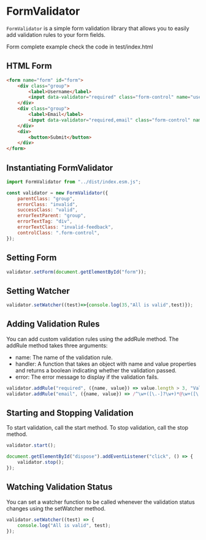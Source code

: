 # FormValidator

`FormValidator` is a simple form validation library that allows you to easily add validation rules to your form fields.

Form complete example check the code in test/index.html

## HTML Form

```html
<form name="form" id="form">
    <div class="group">
        <label>Username</label>
        <input data-validator="required" class="form-control" name="username" id="username" placeholder="username"/>
    </div>
    <div class="group">
        <label>Email</label>
        <input data-validator="required,email" class="form-control" name="email" id="email" placeholder="email"/>
    </div>
    <div>
        <button>Submit</button>
    </div>
</form>
```

## Instantiating FormValidator

```javascript
import FormValidator from "../dist/index.esm.js";

const validator = new FormValidator({
    parentClass: "group",
    errorClass: "invalid",
    successClass: "valid",
    errorTextParent: "group",
    errorTextTag: "div",
    errorTextClass: "invalid-feedback",
    controlClass: ".form-control",
});
```

## Setting Form

```javascript
validator.setForm(document.getElementById("form"));
```

## Setting Watcher

```javascript
validator.setWatcher((test)=>{console.log(35,"All is valid",test)});
```

## Adding Validation Rules

You can add custom validation rules using the addRule method. The addRule method takes three arguments:

- name: The name of the validation rule.
- handler: A function that takes an object with name and value properties and returns a boolean indicating whether the validation passed.
- error: The error message to display if the validation fails.

```javascript
validator.addRule("required", ({name, value}) => value.length > 3, "Value is required");
validator.addRule("email", ({name, value}) => /^\w+([\.-]?\w+)*@\w+([\.-]?\w+)*(\.\w{2,3})+$/.test(value), "Value should be a valid email");
```

## Starting and Stopping Validation

To start validation, call the start method. To stop validation, call the stop method.

```javascript
validator.start();

document.getElementById("dispose").addEventListener("click", () => {
    validator.stop();
});
```

## Watching Validation Status

You can set a watcher function to be called whenever the validation status changes using the setWatcher method.

```javascript
validator.setWatcher((test) => {
    console.log("All is valid", test);
});
```
